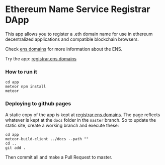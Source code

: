 # Ethereum Name Service Registrar DApp

This app allows you to register a .eth domain name for use in ethereum decentralized applications and compatible blockchain browsers.

Check [ens.domains](https://ens.domains/) for more information about the ENS.

Try the app: [registrar.ens.domains](https://registrar.ens.domains/)

### How to run it

    cd app
    meteor npm install
    meteor


### Deploying to github pages

A static copy of the app is kept at [registrar.ens.domains](https://registrar.ens.domains/). The page reflects whatever is kept at the `docs` folder in the `master` branch. So to update the static site, create a working branch and execute these:

```
cd app
meteor-build-client ../docs --path ""
cd ..
git add .
```

Then commit all and make a Pull Request to master.
